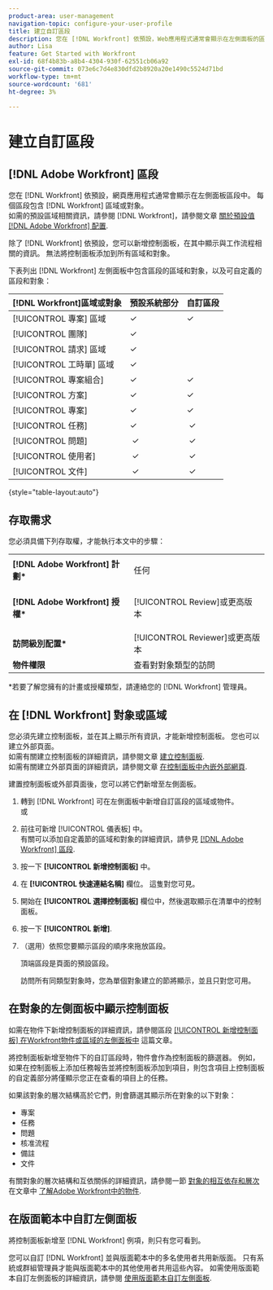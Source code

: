 ```yaml
---
product-area: user-management
navigation-topic: configure-your-user-profile
title: 建立自訂區段
description: 您在 [!DNL Workfront] 依預設，Web應用程式通常會顯示在左側面板的區段中。 每個區段包含 [!DNL Workfront] 區域或對象。
author: Lisa
feature: Get Started with Workfront
exl-id: 68f4b83b-a8b4-4304-930f-62551cb06a92
source-git-commit: 073e6c7d4e830dfd2b8920a20e1490c5524d71bd
workflow-type: tm+mt
source-wordcount: '681'
ht-degree: 3%

---
```


# 建立自訂區段

## [!DNL Adobe Workfront] 區段

您在 [!DNL Workfront] 依預設，網頁應用程式通常會顯示在左側面板區段中。 每個區段包含 [!DNL Workfront] 區域或對象。\
如需的預設區域相關資訊，請參閱 [!DNL Workfront]，請參閱文章 [關於預設值 [!DNL Adobe Workfront] 配置](../../../administration-and-setup/customize-workfront/use-layout-templates/about-the-default-wf-layout.md).

除了 [!DNL Workfront] 依預設，您可以新增控制面板，在其中顯示與工作流程相關的資訊。 無法將控制面板添加到所有區域和對象。

下表列出 [!DNL Workfront] 左側面板中包含區段的區域和對象，以及可自定義的區段和對象：

| **[!DNL Workfront]區域或對象** | **預設系統部分** | **自訂區段** |
|---|---|---|
| [!UICONTROL 專案] 區域 | ✓ | ✓ |
| [!UICONTROL 團隊] | ✓ |   |
| [!UICONTROL 請求] 區域 | ✓ |   |
| [!UICONTROL 工時單] 區域 | ✓ |   |
| [!UICONTROL 專案組合] | ✓ | ✓ |
| [!UICONTROL 方案] | ✓ | ✓ |
| [!UICONTROL 專案] | ✓ | ✓ |
| [!UICONTROL 任務] | ✓ |  ✓ |
| [!UICONTROL 問題] |  ✓ |  ✓ |
| [!UICONTROL 使用者] |  ✓ |  ✓ |
| [!UICONTROL 文件] |  ✓ |  ✓ |

{style=&quot;table-layout:auto&quot;}

## 存取需求

您必須具備下列存取權，才能執行本文中的步驟：

<table style="table-layout:auto"> 
 <col> 
 </col> 
 <col> 
 </col> 
 <tbody> 
  <tr> 
   <td role="rowheader"><strong>[!DNL Adobe Workfront] 計劃*</strong></td> 
   <td> <p>任何</p> </td> 
  </tr> 
  <tr> 
   <td role="rowheader"><strong>[!DNL Adobe Workfront] 授權*</strong></td> 
   <td> <p>[!UICONTROL Review]或更高版本</p> </td> 
  </tr> 
  <tr> 
   <td role="rowheader"><strong>訪問級別配置*</strong></td> 
   <td>[!UICONTROL Reviewer]或更高版本</td> 
  </tr> 
  <tr> 
   <td role="rowheader"><strong>物件權限</strong></td> 
   <td>查看對對象類型的訪問</td> 
  </tr> 
 </tbody> 
</table>

&#42;若要了解您擁有的計畫或授權類型，請連絡您的 [!DNL Workfront] 管理員。

## 在 [!DNL Workfront] 對象或區域

您必須先建立控制面板，並在其上顯示所有資訊，才能新增控制面板。 您也可以建立外部頁面。\
如需有關建立控制面板的詳細資訊，請參閱文章 [建立控制面板](../../../reports-and-dashboards/dashboards/creating-and-managing-dashboards/create-dashboard.md).\
如需有關建立外部頁面的詳細資訊，請參閱文章 [在控制面板中內嵌外部網頁](../../../reports-and-dashboards/dashboards/creating-and-managing-dashboards/embed-external-web-page-dashboard.md).

建置控制面板或外部頁面後，您可以將它們新增至左側面板。

1. 轉到 [!DNL Workfront] 可在左側面板中新增自訂區段的區域或物件。\
   或
1. 前往可新增 [!UICONTROL 儀表板] 中。\
   有關可以添加自定義節的區域和對象的詳細資訊，請參見 [[!DNL Adobe Workfront] 區段](#adobe-workfront-sections).
1. 按一下 **[!UICONTROL 新增控制面板]** 中。
1. 在 **[!UICONTROL 快速連結名稱]** 欄位。 這隻對您可見。
1. 開始在 **[!UICONTROL 選擇控制面板]** 欄位中，然後選取顯示在清單中的控制面板。
1. 按一下 **[!UICONTROL 新增]**.
1. （選用）依照您要顯示區段的順序來拖放區段。

   頂端區段是頁面的預設區段。

   訪問所有同類型對象時，您為單個對象建立的節將顯示，並且只對您可用。

## 在對象的左側面板中顯示控制面板

如需在物件下新增控制面板的詳細資訊，請參閱區段 [[!UICONTROL 新增控制面板] 在Workfront物件或區域的左側面板中](#add-a-dashboard-in-the-left-panel-of-a-workfront-object-or-area) 這篇文章。

將控制面板新增至物件下的自訂區段時，物件會作為控制面板的篩選器。 例如，如果在控制面板上添加任務報告並將控制面板添加到項目，則包含項目上控制面板的自定義部分將僅顯示您正在查看的項目上的任務。

如果該對象的層次結構高於它們，則會篩選其顯示所在對象的以下對象：

* 專案
* 任務
* 問題
* 核准流程
* 備註
* 文件

有關對象的層次結構和互依關係的詳細資訊，請參閱一節 [對象的相互依存和層次](../../../workfront-basics/navigate-workfront/workfront-navigation/understand-objects.md#understanding-interdependency-and-hierarchy-of-objects) 在文章中 [了解Adobe Workfront中的物件](../../../workfront-basics/navigate-workfront/workfront-navigation/understand-objects.md).

## 在版面範本中自訂左側面板

將控制面板新增至 [!DNL Workfront] 例項，則只有您可看到。

您可以自訂 [!DNL Workfront] 並與版面範本中的多名使用者共用新版面。 只有系統或群組管理員才能與版面範本中的其他使用者共用這些內容。 如需使用版面範本自訂左側面板的詳細資訊，請參閱 [使用版面範本自訂左側面板](/help/quicksilver/administration-and-setup/customize-workfront/use-layout-templates/customize-left-panel.md).
